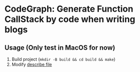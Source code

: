 # CodeGraph: Generate Function CallStack by code when writing blogs
## Usage (Only test in MacOS for now)
1. Build project (`mkdir -B build && cd build && make`)
2. Modify [describe file](resources/callstack.txt)

